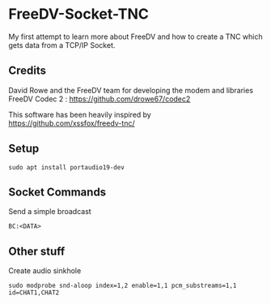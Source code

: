 # FreeDV-Socket-TNC
My first attempt to learn more about FreeDV and how to create a TNC which gets data from a TCP/IP Socket.



## Credits

David Rowe and the FreeDV team for developing the modem and libraries
FreeDV Codec 2 : https://github.com/drowe67/codec2


This software has been heavily inspired by https://github.com/xssfox/freedv-tnc/





## Setup
```
sudo apt install portaudio19-dev
```


## Socket Commands

Send a simple broadcast
```
BC:<DATA>    
```


## Other stuff

Create audio sinkhole
```
sudo modprobe snd-aloop index=1,2 enable=1,1 pcm_substreams=1,1 id=CHAT1,CHAT2 
```

